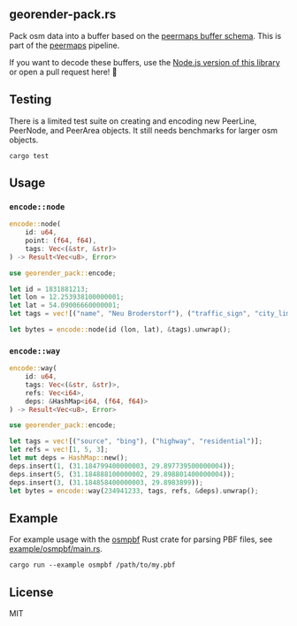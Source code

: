 ## georender-pack.rs

Pack osm data into a buffer based on the [peermaps buffer
schema](https://github.com/peermaps/docs/blob/master/bufferschema.md). This is part of the [peermaps](https://github.com/peermaps/) pipeline.

If you want to decode these buffers, use the [Node.js version of this library](https://github.com/peermaps/georender-pack) or open a pull request here! :tada:

## Testing

There is a limited test suite on creating and encoding new PeerLine, PeerNode,
and PeerArea objects. It still needs benchmarks for larger osm objects.

```
cargo test
``` 

## Usage

### `encode::node`

```rs
encode::node(
    id: u64, 
    point: (f64, f64), 
    tags: Vec<(&str, &str)>
) -> Result<Vec<u8>, Error> 
```

```rs
use georender_pack::encode;

let id = 1831881213;
let lon = 12.253938100000001;
let lat = 54.09006660000001;
let tags = vec![("name", "Neu Broderstorf"), ("traffic_sign", "city_limit")];

let bytes = encode::node(id (lon, lat), &tags).unwrap();
```


### `encode::way`

```rs
encode::way(
    id: u64, 
    tags: Vec<(&str, &str)>,
    refs: Vec<i64>,
    deps: &HashMap<i64, (f64, f64)>
) -> Result<Vec<u8>, Error> 
```

```rs
use georender_pack::encode;

let tags = vec![("source", "bing"), ("highway", "residential")];
let refs = vec![1, 5, 3];
let mut deps = HashMap::new();
deps.insert(1, (31.184799400000003, 29.897739500000004));
deps.insert(5, (31.184888100000002, 29.898801400000004));
deps.insert(3, (31.184858400000003, 29.8983899));
let bytes = encode::way(234941233, tags, refs, &deps).unwrap();
```

## Example

For example usage with the [osmpbf](https://crates.io/crates/osmpbf) Rust crate for parsing PBF files, see
[example/osmpbf/main.rs](example/osmpbf/main.rs).


```
cargo run --example osmpbf /path/to/my.pbf
```

## License

MIT
